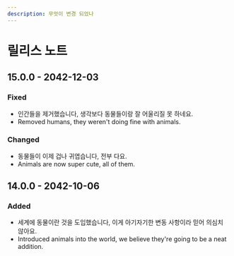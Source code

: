 ```yaml
---
description: 무엇이 변경 되었나
---
```


# 릴리스 노트

## 15.0.0 - 2042-12-03

### Fixed

* 인간들을 제거했습니다, 생각보다 동물들이랑 잘 어울리질 못 하네요.
* Removed humans, they weren't doing fine with animals.

### Changed

* 동물들이 이제 겁나 귀엽습니다, 전부 다요.
* Animals are now super cute, all of them.

## 14.0.0 - 2042-10-06

### Added

* 세계에 동물이란 것을 도입했습니다, 이게 아기자기한 변동 사항이라 믿어 의심치 않아요.
* Introduced animals into the world, we believe they're going to be a neat addition.



